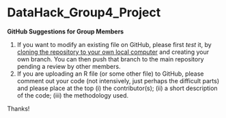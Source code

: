 # DataHack_Group4_Project

**GitHub Suggestions for Group Members**

1. If you want to modify an existing file on GitHub, please first *test* it, by [cloning the repository to your own local computer](https://docs.github.com/en/repositories/creating-and-managing-repositories/cloning-a-repository) and creating your own branch. You can then push that branch to the main repository pending a review by other members.
2. If you are uploading an R file (or some other file) to GitHub, please comment out your code (not intensively, just perhaps the difficult parts) and please place at the top (i) the contributor(s); (ii) a short description of the code; (iii) the methodology used.

Thanks!

